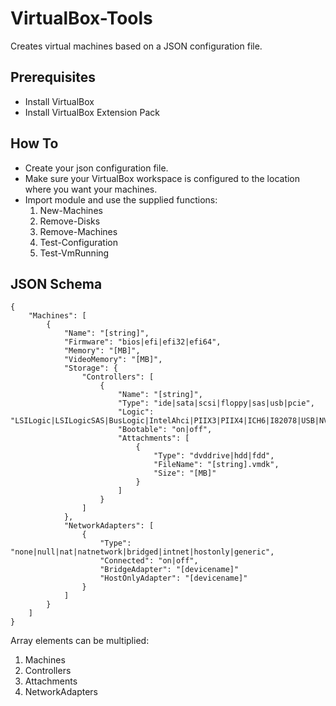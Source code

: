 # VirtualBox-Tools

Creates virtual machines based on a JSON configuration file.

## Prerequisites

* Install VirtualBox
* Install VirtualBox Extension Pack

## How To

* Create your json configuration file.
* Make sure your VirtualBox workspace is configured to the location where you want your machines.
* Import module and use the supplied functions:
    1. New-Machines
    2. Remove-Disks
    3. Remove-Machines
    4. Test-Configuration
    5. Test-VmRunning

## JSON Schema

```
{
    "Machines": [
        {
            "Name": "[string]",
            "Firmware": "bios|efi|efi32|efi64",
            "Memory": "[MB]",
            "VideoMemory": "[MB]",
            "Storage": {
                "Controllers": [
                    {
                        "Name": "[string]",
                        "Type": "ide|sata|scsi|floppy|sas|usb|pcie",
                        "Logic": "LSILogic|LSILogicSAS|BusLogic|IntelAhci|PIIX3|PIIX4|ICH6|I82078|USB|NVMe",
                        "Bootable": "on|off",
                        "Attachments": [
                            {
                                "Type": "dvddrive|hdd|fdd",
                                "FileName": "[string].vmdk",
                                "Size": "[MB]"
                            }
                        ]
                    }
                ]
            },
            "NetworkAdapters": [
                {
                    "Type": "none|null|nat|natnetwork|bridged|intnet|hostonly|generic",
                    "Connected": "on|off",
                    "BridgeAdapter": "[devicename]"
                    "HostOnlyAdapter": "[devicename]"
                }
            ]
        }
    ]
}
```

Array elements can be multiplied:
1. Machines
2. Controllers
3. Attachments
4. NetworkAdapters